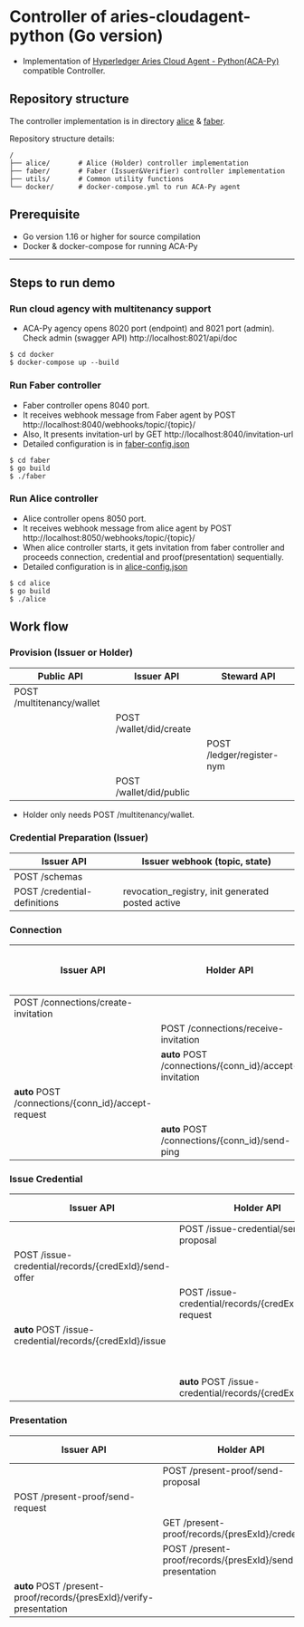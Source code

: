 # Controller of aries-cloudagent-python (Go version)
- Implementation of [Hyperledger Aries Cloud Agent - Python(ACA-Py)](https://github.com/hyperledger/aries-cloudagent-python) compatible Controller.

## Repository structure
The controller implementation is in directory [alice](./alice) & [faber](./faber). 

Repository structure details:
```
/
├── alice/       # Alice (Holder) controller implementation
├── faber/       # Faber (Issuer&Verifier) controller implementation
├── utils/       # Common utility functions 
└── docker/      # docker-compose.yml to run ACA-Py agent
```

## Prerequisite 
- Go version 1.16 or higher for source compilation
- Docker & docker-compose for running ACA-Py
---

## Steps to run demo
### Run cloud agency with multitenancy support
- ACA-Py agency opens 8020 port (endpoint) and 8021 port (admin). 
Check admin (swagger API) http://localhost:8021/api/doc
```
$ cd docker
$ docker-compose up --build
```

### Run Faber controller
- Faber controller opens 8040 port.
- It receives webhook message from Faber agent by POST http://localhost:8040/webhooks/topic/{topic}/ 
- Also, It presents invitation-url by GET http://localhost:8040/invitation-url
- Detailed configuration is in [faber-config.json](./faber/faber-config.json)
```
$ cd faber
$ go build
$ ./faber
```

### Run Alice controller
- Alice controller opens 8050 port. 
- It receives webhook message from alice agent by POST http://localhost:8050/webhooks/topic/{topic}/ 
- When alice controller starts, it gets invitation from faber controller and proceeds connection, credential and proof(presentation) sequentially.
- Detailed configuration is in [alice-config.json](./alice/alice-config.json)
```
$ cd alice
$ go build
$ ./alice
```

## Work flow
### Provision (Issuer or Holder)
| Public API | Issuer API | Steward API |
|---|---|---|
| POST /multitenancy/wallet |  |  |
|  | POST /wallet/did/create |  |
|  |  | POST /ledger/register-nym |
|  | POST /wallet/did/public |  |
- Holder only needs POST /multitenancy/wallet.

### Credential Preparation (Issuer)
| Issuer API | Issuer webhook (topic, state) |
|---|---|
| POST /schemas |  |
| POST /credential-definitions | revocation_registry, init generated posted active |

### Connection
| Issuer API | Holder API | Issuer webhook (topic, state) | Holder webhook (topic, state) |
|---|---|---|---|
| POST /connections/create-invitation |  |  |  |
|  | POST /connections/receive-invitation |  | connections, invitation |
|  | **auto** POST /connections/{conn_id}/accept-invitation | connections, request | connections, request |
| **auto** POST /connections/{conn_id}/accept-request |  | connections, response | connections, response |
|  | **auto** POST /connections/{conn_id}/send-ping | connections, active | connections, active |

### Issue Credential
| Issuer API | Holder API | Issuer webhook (topic, state) | Holder webhook (topic, state) |
|---|---|---|---|
|  | POST /issue-credential/send-proposal | issue_credential, proposal_received | issue_credential, proposal_sent |
| POST /issue-credential/records/{credExId}/send-offer |  | issue_credential, offer_sent | issue_credential, offer_received |
|  | POST /issue-credential/records/{credExId}/send-request | issue_credential, request_received | issue_credential, request_sent |
| **auto** POST /issue-credential/records/{credExId}/issue |  | issue_credential, credential_issued | issue_credential, credential_received |
|  |  | issuer_cred_rev, issued |  |
|  | **auto** POST /issue-credential/records/{credExId}/store | issue_credential, credential_acked | issue_credential, credential_acked |

### Presentation
| Issuer API | Holder API | Issuer webhook (topic, state) | Holder webhook (topic, state) |
|---|---|---|---|
|  | POST /present-proof/send-proposal | present_proof, proposal_received | present_proof, proposal_sent |
| POST /present-proof/send-request |  | present_proof, request_sent | present_proof, request_received |
|  | GET /present-proof/records/{presExId}/credentials |  |  |
|  | POST /present-proof/records/{presExId}/send-presentation | present_proof, presentation_received | present_proof, presentation_sent |
| **auto** POST /present-proof/records/{presExId}/verify-presentation |  | present_proof, verified | present_proof, presentation_acked |
